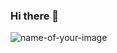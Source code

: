 ### Hi there 👋

<!--
**Borba02/Borba02** is a ✨ _special_ ✨ repository because its `README.md` (this file) appears on your GitHub profile.

Here are some ideas to get you started:

- 🔭 I’m currently working on ...
- 🌱 I’m currently learning ...
- 👯 I’m looking to collaborate on ...
- 🤔 I’m looking for help with ...
- 💬 Ask me about ...
- 📫 How to reach me: ...
- 😄 Pronouns: ...
- ⚡ Fun fact: ...
-->

![name-of-your-image](https://media-exp1.licdn.com/dms/image/C4D16AQHwe0aRaGZA1Q/profile-displaybackgroundimage-shrink_200_800/0/1645733590937?e=1651104000&v=beta&t=SUmzpJF3e3XZwmVHW4NFoG7zVHrE9YmZifIIB8J3DNc)
